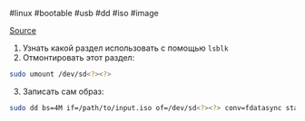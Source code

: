 #linux #bootable #usb #dd #iso #image

[Source](https://askubuntu.com/questions/372607/how-to-create-a-bootable-ubuntu-usb-flash-drive-from-terminal/377561#377561)

1. Узнать какой раздел использовать с помощью `lsblk`
2. Отмонтировать этот раздел:
```bash
sudo umount /dev/sd<?><?>
```
3. Записать сам образ:
```bash
sudo dd bs=4M if=/path/to/input.iso of=/dev/sd<?><?> conv=fdatasync status=progress
```

